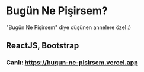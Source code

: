 # Bugün Ne Pişirsem?

"Bugün Ne Pişirsem" diye düşünen annelere özel :)

## ReactJS, Bootstrap

### Canlı: https://bugun-ne-pisirsem.vercel.app
